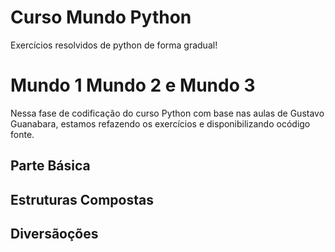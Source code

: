 # Curso Mundo Python
Exercícios resolvidos de python de forma gradual!
# Mundo 1 Mundo 2  e Mundo 3
Nessa fase de codificação do curso Python com base nas aulas de Gustavo Guanabara, estamos refazendo os exercícios e disponibilizando ocódigo fonte.

## Parte Básica 
## Estruturas Compostas
## Diversãoções 
